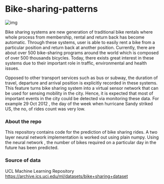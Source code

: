 # Bike-sharing-patterns
![img](https://imgur.com/4Y2UFBB.jpg)

Bike sharing systems are new generation of traditional bike rentals where whole process from membership, rental and return back has become automatic. Through these systems, user is able to easily rent a bike from a particular position and return back at another position. Currently, there are about over 500 bike-sharing programs around the world which is composed of over 500 thousands bicycles. Today, there exists great interest in these systems due to their important role in traffic, environmental and health issues. 

Opposed to other transport services such as bus or subway, the duration of travel, departure and arrival position is explicitly recorded in these systems. This feature turns bike sharing system into a virtual sensor network that can be used for sensing mobility in the city. Hence, it is expected that most of important events in the city could be detected via monitoring these data. For example 29 Oct 2012 , the day of the week when hurricane Sandy striked US, the no, of rides count was very low.

### About the repo
This repository contains code for the prediction of bike sharing rides. A two layer neural network implementation is worked out using plain numpy. Using the neural network , the number of bikes required on a particular day in the future has been predicted.    


### Source of data
UCL Machine Learning Repository
https://archive.ics.uci.edu/ml/datasets/bike+sharing+dataset
